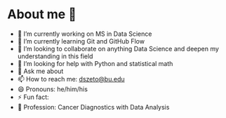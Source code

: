 # About me 👋



- 🔭 I’m currently working on MS in Data Science  
- 🌱 I’m currently learning Git and GitHub Flow 
- 👯 I’m looking to collaborate on anything Data Science and deepen my understanding in this field 
- 🤔 I’m looking for help with Python and statistical math
- 💬 Ask me about   
- 📫 How to reach me: dszeto@bu.edu
- 😄 Pronouns: he/him/his
- ⚡ Fun fact: 
- 💼 Profession: Cancer Diagnostics with Data Analysis 
